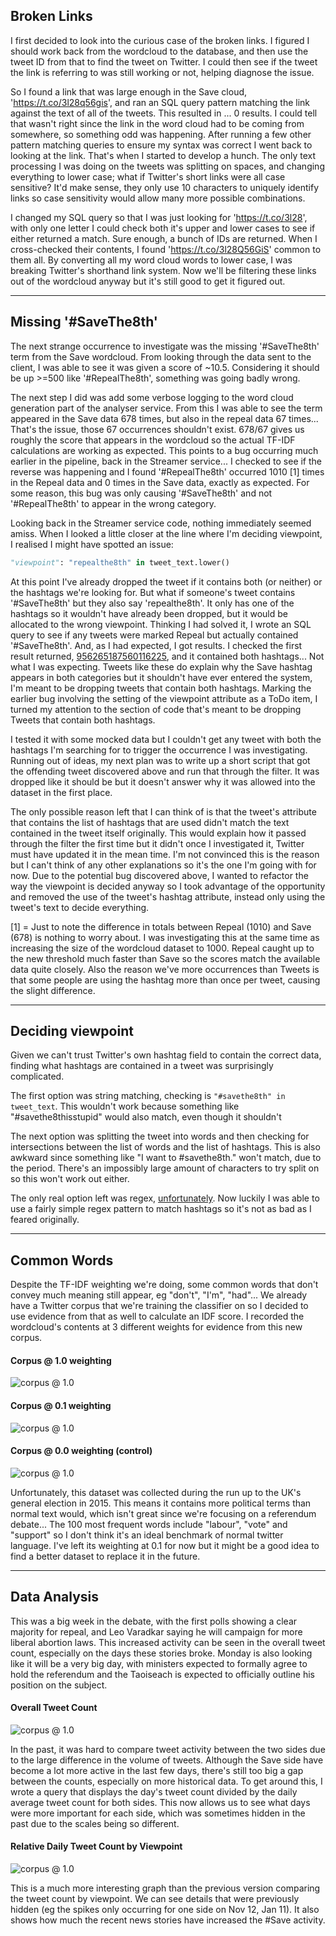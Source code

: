## Broken Links
I first decided to look into the curious case of the broken links. I
figured I should work back from the wordcloud to the database, and then use
the tweet ID from that to find the tweet on Twitter. I could then see if
the tweet the link is referring to was still working or not, helping
diagnose the issue.

So I found a link that was large enough in the Save cloud,
'https://t.co/3l28q56gis', and ran an SQL query pattern matching the link
against the text of all of the tweets. This resulted in ... 0 results. I
could tell that wasn't right since the link in the word cloud had to be
coming from somewhere, so something odd was happening. After running a few
other pattern matching queries to ensure my syntax was correct I went back
to looking at the link. That's when I started to develop a hunch. The only
text processing I was doing on the tweets was splitting on spaces, and
changing everything to lower case; what if Twitter's short links were all
case sensitive? It'd make sense, they only use 10 characters to uniquely
identify links so case sensitivity would allow many more possible
combinations.

I changed my SQL query so that I was just looking for 'https://t.co/3l28',
with only one letter I could check both it's upper and lower cases to see
if either returned a match. Sure enough, a bunch of IDs are returned. When
I cross-checked their contents, I found 'https://t.co/3l28Q56GiS' common to
them all. By converting all my word cloud words to lower case, I was
breaking Twitter's shorthand link system. Now we'll be filtering these links
out of the wordcloud anyway but it's still good to get it figured out.

---

## Missing '#SaveThe8th'
The next strange occurrence to investigate was the missing '#SaveThe8th'
term from the Save wordcloud. From looking through the data sent to the
client, I was able to see it was given a score of ~10.5. Considering it
should be up >=500 like '#RepealThe8th', something was going badly wrong.

The next step I did was add some verbose logging to the word cloud
generation part of the analyser service. From this I was able to see the
term appeared in the Save data 678 times, but also in the repeal data 67
times... That's the issue, those 67 occurrences shouldn't exist. 678/67
gives us roughly the score that appears in the wordcloud so the actual
TF-IDF calculations are working as expected. This points to a bug occurring
much earlier in the pipeline, back in the Streamer service... I checked to
see if the reverse was happening and I found '#RepealThe8th' occurred 1010
[1] times in the Repeal data and 0 times in the Save data, exactly as
expected. For some reason, this bug was only causing '#SaveThe8th' and not
'#RepealThe8th' to appear in the wrong category.

Looking back in the Streamer service code, nothing immediately seemed amiss.
When I looked a little closer at the line where I'm deciding viewpoint, I
realised I might have spotted an issue:
```python
"viewpoint": "repealthe8th" in tweet_text.lower()
```
At this point I've already dropped the tweet if it contains both (or
neither) or the hashtags we're looking for. But what if someone's tweet
contains '#SaveThe8th' but they also say 'repealthe8th'. It only has one
of the hashtags so it wouldn't have already been dropped, but it would be
allocated to the wrong viewpoint. Thinking I had solved it, I wrote an SQL
query to see if any tweets were marked Repeal but actually contained
'#SaveThe8th'. And, as I had expected, I got results. I checked the first
result returned, [956265187560116225](https://twitter.com/MariaLaoise/status/956265187560116225), and it
contained both hashtags... Not what I was expecting. Tweets like these do
explain why the Save hashtag appears in both categories but it shouldn't
have ever entered the system, I'm meant to be dropping tweets that contain
both hashtags. Marking the earlier bug involving the setting of the
viewpoint attribute as a ToDo item, I turned my attention to the section of
code that's meant to be dropping Tweets that contain both hashtags.

I tested it with some mocked data but I couldn't get any tweet with both
the hashtags I'm searching for to trigger the occurrence I was
investigating. Running out of ideas, my next plan was to write up a short
script that got the offending tweet discovered above and run that through
the filter. It was dropped like it should be but it doesn't answer why it
was allowed into the dataset in the first place.

The only possible reason left that I can think of is that the tweet's
attribute that contains the list of hashtags that are used didn't match the
text contained in the tweet itself originally. This would explain how it
passed through the filter the first time but it didn't once I investigated
it, Twitter must have updated it in the mean time. I'm not convinced this is
the reason but I can't think of any other explanations so it's the one I'm
going with for now. Due to the potential bug discovered above, I wanted to
refactor the way the viewpoint is decided anyway so I took advantage of
the opportunity and removed the use of the tweet's hashtag attribute,
instead only using the tweet's text to decide everything.

[1] = Just to note the difference in totals between Repeal (1010) and
Save (678) is nothing to worry about. I was investigating this at the same
time as increasing the size of the wordcloud dataset to 1000. Repeal caught
up to the new threshold much faster than Save so the scores match the
available data quite closely. Also the reason we've more occurrences than
Tweets is that some people are using the hashtag more than once per tweet,
causing the slight difference.

---

## Deciding viewpoint
Given we can't trust Twitter's own hashtag field to contain the correct
data, finding what hashtags are contained in a tweet was surprisingly
complicated.

The first option was string matching, checking is `"#savethe8th" in
tweet_text`. This wouldn't work because something like "#savethe8thisstupid"
would also match, even though it shouldn't

The next option was splitting the tweet into words and then checking for
intersections between the list of words and the list of hashtags. This is
also awkward since something like "I want to #savethe8th." won't match, due
to the period. There's an impossibly large amount of characters to try split
on so this won't work out either.

The only real option left was regex, [unfortunately](https://softwareengineering.stackexchange.com/questions/223634/what-is-meant-by-now-you-have-two-problems).
Now luckily I was able to use a fairly simple regex pattern to match
hashtags so it's not as bad as I feared originally.

---

## Common Words
Despite the TF-IDF weighting we're doing, some common words that don't
convey much meaning still appear, eg "don't", "I'm", "had"... We already
have a Twitter corpus that we're training the classifier on so I decided
to use evidence from that as well to calculate an IDF score. I recorded
the wordcloud's contents at 3 different weights for evidence from this new
corpus.

#### Corpus @ 1.0 weighting
![corpus @ 1.0](images/corpus1.0.png)

#### Corpus @ 0.1 weighting
![corpus @ 1.0](images/corpus0.1.png)

#### Corpus @ 0.0 weighting (control)
![corpus @ 1.0](images/corpus0.0.png)

Unfortunately, this dataset was collected during the run up to the UK's
general election in 2015. This means it contains more political terms than
normal text would, which isn't great since we're focusing on a referendum
debate... The 100 most frequent words include "labour", "vote" and "support"
so I don't think it's an ideal benchmark of normal twitter language. I've
left its weighting at 0.1 for now but it might be a good idea to find a
better dataset to replace it in the future.

---

## Data Analysis

This was a big week in the debate, with the first polls showing a clear
majority for repeal, and Leo Varadkar saying he will campaign for more
liberal abortion laws. This increased activity can be seen in the overall
tweet count, especially on the days these stories broke. Monday is also
looking like it will be a very big day, with ministers expected to formally
agree to hold the referendum and the Taoiseach is expected to officially
outline his position on the subject.

#### Overall Tweet Count
![corpus @ 1.0](images/daily_tweet_count_2.png)

In the past, it was hard to compare tweet activity between the two sides
due to the large difference in the volume of tweets. Although the Save side
have become a lot more active in the last few days, there's still too big
a gap between the counts, especially on more historical data. To get around
this, I wrote a query that displays the day's tweet count divided by the
daily average tweet count for both sides. This now allows us to see what
days were more important for each side, which was sometimes hidden in the
past due to the scales being so different.

#### Relative Daily Tweet Count by Viewpoint
![corpus @ 1.0](images/relative_daily_tweet_count_by_viewpoint.png)

This is a much more interesting graph than the previous version comparing
the tweet count by viewpoint. We can see details that were previously hidden
(eg the spikes only occurring for one side on Nov 12, Jan 11). It also shows
how much the recent news stories have increased the #Save activity.
